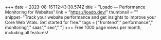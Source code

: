 +++
date = 2023-08-16T12:43:30.574Z
title = "Loado — Performance Monitoring for Websites"
link = "https://loado.dev/"
thumbnail = ""
snippet="Track your website performance and get insights to improve your Core Web Vitals. Get started for free."
tags = ["frontend"," performance"," monitoring"," saas"," seo"," "]
+++
Free 1000 page views per month, including all features!
